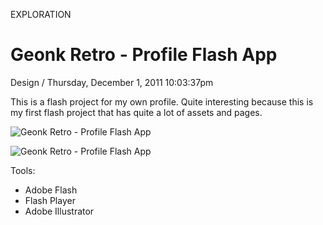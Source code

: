 <p class="type">EXPLORATION</p>

# Geonk Retro - Profile Flash App

<p class="meta">Design  /  Thursday, December 1, 2011 10:03:37pm</p>

This is a flash project for my own profile. Quite interesting because this is my first flash project that has quite a lot of assets and pages.

![Geonk Retro - Profile Flash App](https://farooq-agent.web.app/assets/images/works/details/142-geonk-retro-profile-flash-app/geret.jpg)

![Geonk Retro - Profile Flash App](https://farooq-agent.web.app/assets/images/works/details/142-geonk-retro-profile-flash-app/geret-profile.jpg)

Tools:
- Adobe Flash
- Flash Player
- Adobe Illustrator
